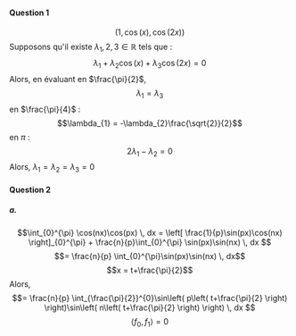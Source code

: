 #### Question 1
$$(1, \cos(x), \cos(2x))$$
Supposons qu'il existe $\lambda_{1}, 2, 3 \in \mathbb{R}$ tels que :  
$$\lambda_{1} + \lambda_{2}\cos(x) + \lambda_{3}\cos(2x) = 0$$
Alors, 
en évaluant en $\frac{\pi}{2}$,
$$\lambda_{1} = \lambda_{3}$$
en $\frac{\pi}{4}$ : 
$$\lambda_{1} = -\lambda_{2}\frac{\sqrt{2}}{2}$$
en $\pi$ : 
$$2\lambda_{1} -\lambda_{2} = 0$$
Alors, $\lambda_{1} = \lambda_{2} = \lambda_{3} = 0$

#### Question 2
##### a.
$$\int_{0}^{\pi} \cos(nx)\cos(px) \, dx = \left[ \frac{1}{p}\sin(px)\cos(nx) \right]_{0}^{\pi} + \frac{n}{p}\int_{0}^{\pi} \sin(px)\sin(nx) \, dx   $$
$$= \frac{n}{p} \int_{0}^{\pi}\sin(px)\sin(nx) \, dx$$
$$x = t+\frac{\pi}{2}$$
Alors, 
$$= \frac{n}{p} \int_{\frac{\pi}{2}}^{0}\sin\left( p\left( t+\frac{\pi}{2} \right) \right)\sin\left( n\left( t+\frac{\pi}{2} \right) \right) \, dx $$
$$\left< f_{0}, f_{1} \right> = 0 $$